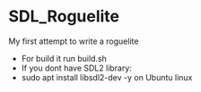 # SDL_Roguelite
My first attempt to write a roguelite

- For build it run build.sh
- If you dont have SDL2 library:
- sudo apt install libsdl2-dev -y on Ubuntu linux
